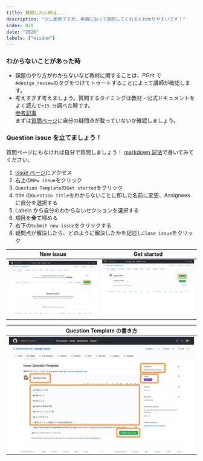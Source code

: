 ```yaml
---
title: 質問したい時は...
description: "少し面倒ですが、手順に沿って質問してくれるとわかりやすいです！"
index: 020
date: "2020"
labels: ["wisdom"]
---
```


### わからないことがあった時

- 課題のやり方がわからないなど教材に関することは、PGrit で`#design_review`のタグをつけてトゥートすることによって講師が確認します。
- 考えすぎず考えましょう。質問するタイミングは教材・公式ドキュメントをよく読んで`+15 分`調べた時です。  
  [参考記事](https://qiita.com/seki_uk/items/4001423b3cd3db0dada7)  
  まずは[質問ページ](https://github.com/shinonome-inc/design-basic/issues?q=is%3Aissue+label%3AQuestion+)に自分の疑問点が載っていないか確認しましょう。

### Question issue を立てましょう！

質問ページにもなければ自分で質問しましょう！
[markdown 記法](https://qiita.com/Minalinsky_1911/items/b684cfabe0f2fde0c67b)で書いてみてください。

1. [issue ページ](https://github.com/shinonome-inc/design-basic/issues)にアクセス
2. 右上の`New issue`をクリック
3. `Question Template`の`Get started`をクリック
4. title の`Question Title`をわからないことに即した名前に変更、Assignees に自分を選択する
5. Labels から自分のわからないセクションを選択する
6. 項目を**全て**埋める
7. 右下の`Submit new issue`をクリックする
8. 疑問点が解決したら、どのように解決したかを記述し`Close issue`をクリック

| New issue                        | Get started                           |
| -------------------------------- | ------------------------------------- |
| ![New issue](./img/newIssue.png) | ![Get started](./img/getStartedQ.png) |

| Question Template の書き方                             |
| ------------------------------------------------------ |
| ![Question Template の書き方](./img/howToQuestion.png) |
